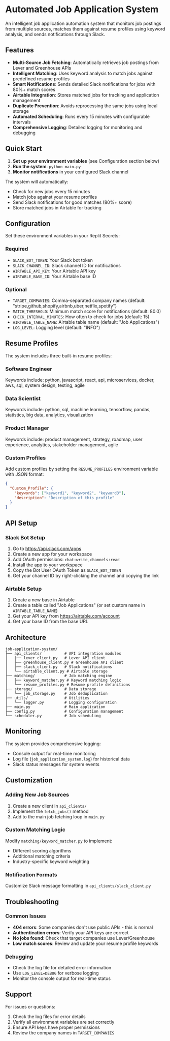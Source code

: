 # Automated Job Application System

An intelligent job application automation system that monitors job postings from multiple sources, matches them against resume profiles using keyword analysis, and sends notifications through Slack.

## Features

- **Multi-Source Job Fetching**: Automatically retrieves job postings from Lever and Greenhouse APIs
- **Intelligent Matching**: Uses keyword analysis to match jobs against predefined resume profiles
- **Smart Notifications**: Sends detailed Slack notifications for jobs with 80%+ match scores
- **Airtable Integration**: Stores matched jobs for tracking and application management
- **Duplicate Prevention**: Avoids reprocessing the same jobs using local storage
- **Automated Scheduling**: Runs every 15 minutes with configurable intervals
- **Comprehensive Logging**: Detailed logging for monitoring and debugging

## Quick Start

1. **Set up your environment variables** (see Configuration section below)
2. **Run the system**: `python main.py`
3. **Monitor notifications** in your configured Slack channel

The system will automatically:
- Check for new jobs every 15 minutes
- Match jobs against your resume profiles
- Send Slack notifications for good matches (80%+ score)
- Store matched jobs in Airtable for tracking

## Configuration

Set these environment variables in your Replit Secrets:

### Required
- `SLACK_BOT_TOKEN`: Your Slack bot token
- `SLACK_CHANNEL_ID`: Slack channel ID for notifications
- `AIRTABLE_API_KEY`: Your Airtable API key
- `AIRTABLE_BASE_ID`: Your Airtable base ID

### Optional
- `TARGET_COMPANIES`: Comma-separated company names (default: "stripe,github,shopify,airbnb,uber,netflix,spotify")
- `MATCH_THRESHOLD`: Minimum match score for notifications (default: 80.0)
- `CHECK_INTERVAL_MINUTES`: How often to check for jobs (default: 15)
- `AIRTABLE_TABLE_NAME`: Airtable table name (default: "Job Applications")
- `LOG_LEVEL`: Logging level (default: "INFO")

## Resume Profiles

The system includes three built-in resume profiles:

### Software Engineer
Keywords include: python, javascript, react, api, microservices, docker, aws, sql, system design, testing, agile

### Data Scientist  
Keywords include: python, sql, machine learning, tensorflow, pandas, statistics, big data, analytics, visualization

### Product Manager
Keywords include: product management, strategy, roadmap, user experience, analytics, stakeholder management, agile

### Custom Profiles
Add custom profiles by setting the `RESUME_PROFILES` environment variable with JSON format:

```json
{
  "Custom_Profile": {
    "keywords": ["keyword1", "keyword2", "keyword3"],
    "description": "Description of this profile"
  }
}
```

## API Setup

### Slack Bot Setup
1. Go to https://api.slack.com/apps
2. Create a new app for your workspace
3. Add OAuth permissions: `chat:write`, `channels:read`
4. Install the app to your workspace
5. Copy the Bot User OAuth Token as `SLACK_BOT_TOKEN`
6. Get your channel ID by right-clicking the channel and copying the link

### Airtable Setup
1. Create a new base in Airtable
2. Create a table called "Job Applications" (or set custom name in `AIRTABLE_TABLE_NAME`)
3. Get your API key from https://airtable.com/account
4. Get your base ID from the base URL

## Architecture

```
job-application-system/
├── api_clients/          # API integration modules
│   ├── lever_client.py   # Lever API client
│   ├── greenhouse_client.py # Greenhouse API client
│   ├── slack_client.py   # Slack notifications
│   └── airtable_client.py # Airtable storage
├── matching/             # Job matching engine
│   ├── keyword_matcher.py # Keyword matching logic
│   └── resume_profiles.py # Resume profile definitions
├── storage/              # Data storage
│   └── job_storage.py    # Job deduplication
├── utils/                # Utilities
│   └── logger.py         # Logging configuration
├── main.py               # Main application
├── config.py             # Configuration management
└── scheduler.py          # Job scheduling
```

## Monitoring

The system provides comprehensive logging:
- Console output for real-time monitoring
- Log file (`job_application_system.log`) for historical data
- Slack status messages for system events

## Customization

### Adding New Job Sources
1. Create a new client in `api_clients/`
2. Implement the `fetch_jobs()` method
3. Add to the main job fetching loop in `main.py`

### Custom Matching Logic
Modify `matching/keyword_matcher.py` to implement:
- Different scoring algorithms
- Additional matching criteria
- Industry-specific keyword weighting

### Notification Formats
Customize Slack message formatting in `api_clients/slack_client.py`

## Troubleshooting

### Common Issues
- **404 errors**: Some companies don't use public APIs - this is normal
- **Authentication errors**: Verify your API keys are correct
- **No jobs found**: Check that target companies use Lever/Greenhouse
- **Low match scores**: Review and update your resume profile keywords

### Debugging
- Check the log file for detailed error information
- Use `LOG_LEVEL=DEBUG` for verbose logging
- Monitor the console output for real-time status

## Support

For issues or questions:
1. Check the log files for error details
2. Verify all environment variables are set correctly
3. Ensure API keys have proper permissions
4. Review the company names in `TARGET_COMPANIES`